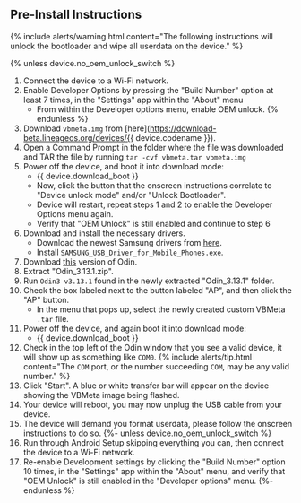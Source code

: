 ## Pre-Install Instructions

{% include alerts/warning.html content="The following instructions will unlock the bootloader and wipe all userdata on the device." %}

{% unless device.no_oem_unlock_switch %}
1. Connect the device to a Wi-Fi network.
2. Enable Developer Options by pressing the "Build Number" option at least 7 times, in the "Settings" app within the "About" menu
    * From within the Developer options menu, enable OEM unlock.
{% endunless %}
3. Download `vbmeta.img` from [here](https://download-beta.lineageos.org/devices/{{ device.codename }}).
4. Open a Command Prompt in the folder where the file was downloaded and TAR the file by running `tar -cvf vbmeta.tar vbmeta.img`
5. Power off the device, and boot it into download mode:
    * {{ device.download_boot }}
    * Now, click the button that the onscreen instructions correlate to "Device unlock mode" and/or "Unlock Bootloader".
    * Device will restart, repeat steps 1 and 2 to enable the Developer Options menu again.
    * Verify that "OEM Unlock" is still enabled and continue to step 6
6. Download and install the necessary drivers.
    * Download the newest Samsung drivers from [here](https://developer.samsung.com/mobile/android-usb-driver.html).
    * Install `SAMSUNG_USB_Driver_for_Mobile_Phones.exe`.
7. Download [this](https://androidfilehost.com/?fid=4349826312261712202) version of Odin.
8. Extract "Odin_3.13.1.zip".
9. Run `Odin3 v3.13.1` found in the newly  extracted "Odin_3.13.1" folder.
10. Check the box labeled next to the button labeled "AP", and then click the "AP" button.
    * In the menu that pops up, select the newly created custom VBMeta `.tar` file.
11. Power off the device, and again boot it into download mode:
    * {{ device.download_boot }}
12. Check in the top left of the Odin window that you see a valid device, it will show up as something like `COM0`.
    {% include alerts/tip.html content="The `COM` port, or the number succeeding `COM`, may be any valid number." %}
13. Click "Start". A blue or white transfer bar will appear on the device showing the VBMeta image being flashed.
14. Your device will reboot, you may now unplug the USB cable from your device.
15. The device will demand you format userdata, please follow the onscreen instructions to do so.
{%- unless device.no_oem_unlock_switch %}
16. Run through Android Setup skipping everything you can, then connect the device to a Wi-Fi network.
17. Re-enable Development settings by clicking the "Build Number" option 10 times, in the "Settings" app within the "About" menu, and verify that "OEM Unlock" is still enabled in the "Developer options" menu.
{%- endunless %}
